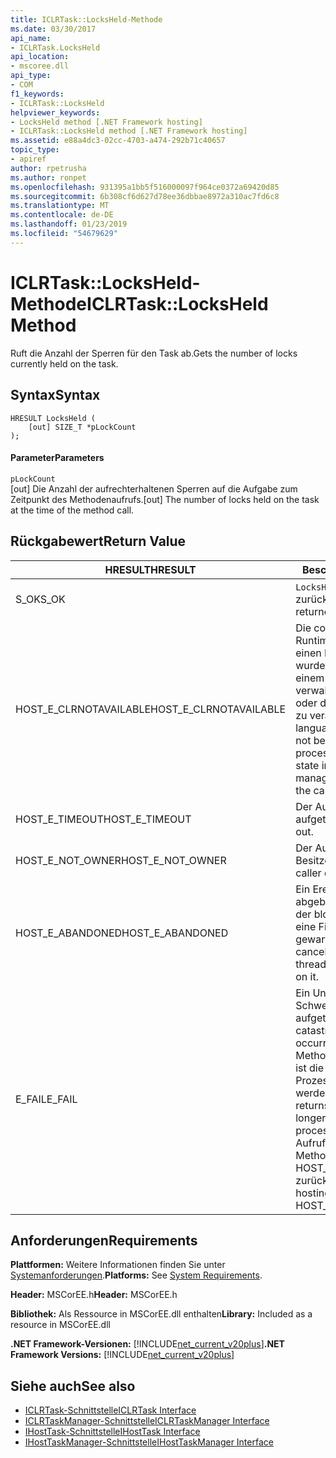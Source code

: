 ```yaml
---
title: ICLRTask::LocksHeld-Methode
ms.date: 03/30/2017
api_name:
- ICLRTask.LocksHeld
api_location:
- mscoree.dll
api_type:
- COM
f1_keywords:
- ICLRTask::LocksHeld
helpviewer_keywords:
- LocksHeld method [.NET Framework hosting]
- ICLRTask::LocksHeld method [.NET Framework hosting]
ms.assetid: e88a4dc3-02cc-4703-a474-292b71c40657
topic_type:
- apiref
author: rpetrusha
ms.author: ronpet
ms.openlocfilehash: 931395a1bb5f516000097f964ce0372a69420d85
ms.sourcegitcommit: 6b308cf6d627d78ee36dbbae8972a310ac7fd6c8
ms.translationtype: MT
ms.contentlocale: de-DE
ms.lasthandoff: 01/23/2019
ms.locfileid: "54679629"
---
```

# <a name="iclrtasklocksheld-method"></a><span data-ttu-id="cec63-102">ICLRTask::LocksHeld-Methode</span><span class="sxs-lookup"><span data-stu-id="cec63-102">ICLRTask::LocksHeld Method</span></span>
<span data-ttu-id="cec63-103">Ruft die Anzahl der Sperren für den Task ab.</span><span class="sxs-lookup"><span data-stu-id="cec63-103">Gets the number of locks currently held on the task.</span></span>  
  
## <a name="syntax"></a><span data-ttu-id="cec63-104">Syntax</span><span class="sxs-lookup"><span data-stu-id="cec63-104">Syntax</span></span>  
  
```  
HRESULT LocksHeld (  
    [out] SIZE_T *pLockCount  
);  
```  
  
#### <a name="parameters"></a><span data-ttu-id="cec63-105">Parameter</span><span class="sxs-lookup"><span data-stu-id="cec63-105">Parameters</span></span>  
 `pLockCount`  
 <span data-ttu-id="cec63-106">[out] Die Anzahl der aufrechterhaltenen Sperren auf die Aufgabe zum Zeitpunkt des Methodenaufrufs.</span><span class="sxs-lookup"><span data-stu-id="cec63-106">[out] The number of locks held on the task at the time of the method call.</span></span>  
  
## <a name="return-value"></a><span data-ttu-id="cec63-107">Rückgabewert</span><span class="sxs-lookup"><span data-stu-id="cec63-107">Return Value</span></span>  
  
|<span data-ttu-id="cec63-108">HRESULT</span><span class="sxs-lookup"><span data-stu-id="cec63-108">HRESULT</span></span>|<span data-ttu-id="cec63-109">Beschreibung</span><span class="sxs-lookup"><span data-stu-id="cec63-109">Description</span></span>|  
|-------------|-----------------|  
|<span data-ttu-id="cec63-110">S_OK</span><span class="sxs-lookup"><span data-stu-id="cec63-110">S_OK</span></span>|<span data-ttu-id="cec63-111">`LocksHeld` wurde erfolgreich zurückgegeben.</span><span class="sxs-lookup"><span data-stu-id="cec63-111">`LocksHeld` returned successfully.</span></span>|  
|<span data-ttu-id="cec63-112">HOST_E_CLRNOTAVAILABLE</span><span class="sxs-lookup"><span data-stu-id="cec63-112">HOST_E_CLRNOTAVAILABLE</span></span>|<span data-ttu-id="cec63-113">Die common Language Runtime (CLR) wurde nicht in einen Prozess geladen wurde, oder die CLR ist in einem Zustand, in dem nicht verwalteten Code ausführen oder den Aufruf erfolgreich zu verarbeiten.</span><span class="sxs-lookup"><span data-stu-id="cec63-113">The common language runtime (CLR) has not been loaded into a process, or the CLR is in a state in which it cannot run managed code or process the call successfully.</span></span>|  
|<span data-ttu-id="cec63-114">HOST_E_TIMEOUT</span><span class="sxs-lookup"><span data-stu-id="cec63-114">HOST_E_TIMEOUT</span></span>|<span data-ttu-id="cec63-115">Der Aufruf ist ein Timeout aufgetreten.</span><span class="sxs-lookup"><span data-stu-id="cec63-115">The call timed out.</span></span>|  
|<span data-ttu-id="cec63-116">HOST_E_NOT_OWNER</span><span class="sxs-lookup"><span data-stu-id="cec63-116">HOST_E_NOT_OWNER</span></span>|<span data-ttu-id="cec63-117">Der Aufrufer ist nicht Besitzer der Sperre.</span><span class="sxs-lookup"><span data-stu-id="cec63-117">The caller does not own the lock.</span></span>|  
|<span data-ttu-id="cec63-118">HOST_E_ABANDONED</span><span class="sxs-lookup"><span data-stu-id="cec63-118">HOST_E_ABANDONED</span></span>|<span data-ttu-id="cec63-119">Ein Ereignis wurde abgebrochen, während sich der blockierte Thread oder eine Fiber darauf gewartet.</span><span class="sxs-lookup"><span data-stu-id="cec63-119">An event was canceled while a blocked thread or fiber was waiting on it.</span></span>|  
|<span data-ttu-id="cec63-120">E_FAIL</span><span class="sxs-lookup"><span data-stu-id="cec63-120">E_FAIL</span></span>|<span data-ttu-id="cec63-121">Ein Unbekannter Schwerwiegender Fehler ist aufgetreten.</span><span class="sxs-lookup"><span data-stu-id="cec63-121">An unknown catastrophic failure occurred.</span></span> <span data-ttu-id="cec63-122">Wenn eine Methode E_FAIL zurückgibt, ist die CLR nicht mehr im Prozess verwendet werden.</span><span class="sxs-lookup"><span data-stu-id="cec63-122">When a method returns E_FAIL, the CLR is no longer usable within the process.</span></span> <span data-ttu-id="cec63-123">Nachfolgende Aufrufe zum Hosten der Methoden HOST_E_CLRNOTAVAILABLE zurück.</span><span class="sxs-lookup"><span data-stu-id="cec63-123">Subsequent calls to hosting methods return HOST_E_CLRNOTAVAILABLE.</span></span>|  
  
## <a name="requirements"></a><span data-ttu-id="cec63-124">Anforderungen</span><span class="sxs-lookup"><span data-stu-id="cec63-124">Requirements</span></span>  
 <span data-ttu-id="cec63-125">**Plattformen:** Weitere Informationen finden Sie unter [Systemanforderungen](../../../../docs/framework/get-started/system-requirements.md).</span><span class="sxs-lookup"><span data-stu-id="cec63-125">**Platforms:** See [System Requirements](../../../../docs/framework/get-started/system-requirements.md).</span></span>  
  
 <span data-ttu-id="cec63-126">**Header:** MSCorEE.h</span><span class="sxs-lookup"><span data-stu-id="cec63-126">**Header:** MSCorEE.h</span></span>  
  
 <span data-ttu-id="cec63-127">**Bibliothek:** Als Ressource in MSCorEE.dll enthalten</span><span class="sxs-lookup"><span data-stu-id="cec63-127">**Library:** Included as a resource in MSCorEE.dll</span></span>  
  
 <span data-ttu-id="cec63-128">**.NET Framework-Versionen:** [!INCLUDE[net_current_v20plus](../../../../includes/net-current-v20plus-md.md)]</span><span class="sxs-lookup"><span data-stu-id="cec63-128">**.NET Framework Versions:** [!INCLUDE[net_current_v20plus](../../../../includes/net-current-v20plus-md.md)]</span></span>  
  
## <a name="see-also"></a><span data-ttu-id="cec63-129">Siehe auch</span><span class="sxs-lookup"><span data-stu-id="cec63-129">See also</span></span>
- [<span data-ttu-id="cec63-130">ICLRTask-Schnittstelle</span><span class="sxs-lookup"><span data-stu-id="cec63-130">ICLRTask Interface</span></span>](../../../../docs/framework/unmanaged-api/hosting/iclrtask-interface.md)
- [<span data-ttu-id="cec63-131">ICLRTaskManager-Schnittstelle</span><span class="sxs-lookup"><span data-stu-id="cec63-131">ICLRTaskManager Interface</span></span>](../../../../docs/framework/unmanaged-api/hosting/iclrtaskmanager-interface.md)
- [<span data-ttu-id="cec63-132">IHostTask-Schnittstelle</span><span class="sxs-lookup"><span data-stu-id="cec63-132">IHostTask Interface</span></span>](../../../../docs/framework/unmanaged-api/hosting/ihosttask-interface.md)
- [<span data-ttu-id="cec63-133">IHostTaskManager-Schnittstelle</span><span class="sxs-lookup"><span data-stu-id="cec63-133">IHostTaskManager Interface</span></span>](../../../../docs/framework/unmanaged-api/hosting/ihosttaskmanager-interface.md)
